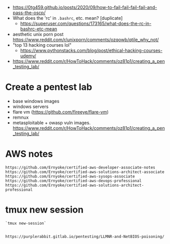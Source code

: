 - https://0tg459.github.io/posts/2020/09/how-to-fail-fail-fail-fail-and-pass-the-oscp/
- What does the 'rc' in `.bashrc`, etc. mean? [duplicate]
	- https://superuser.com/questions/173165/what-does-the-rc-in-bashrc-etc-mean
- aesthetic unix porn post https://www.reddit.com/r/unixporn/comments/ozqowb/qtile_why_not/
- "top 13 hacking courses lol"
	- https://www.pythonstacks.com/blog/post/ethical-hacking-courses-udemy/
- https://www.reddit.com/r/HowToHack/comments/oz81p1/creating_a_pen_testing_lab/

# Create a pentest lab
- base windows images
- windows  servers
- flare vm (https://github.com/fireeye/flare-vm)
- remnux
- metasploitable + owasp vuln images.
https://www.reddit.com/r/HowToHack/comments/oz81p1/creating_a_pen_testing_lab/

# AWS notes
	https://github.com/Ernyoke/certified-aws-developer-associate-notes
	https://github.com/Ernyoke/certified-aws-solutions-architect-associate
	https://github.com/Ernyoke/certified-aws-sysops-associate
	https://github.com/Ernyoke/certified-aws-devops-professional
	https://github.com/Ernyoke/certified-aws-solutions-architect-professional

# tmux new session
	`tmux new-session`
	
	
	https://purplerabbit.gitlab.io/pentesting/LLMNR-and-NetBIOS-poisoning/
	